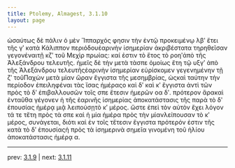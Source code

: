 ```yaml
---
title: Ptolemy, Almagest, 3.1.10
layout: page
---
```


ὡσαύτως δὲ πάλιν ὁ μὲν Ἵππαρχός φησιν τὴν ἐντῷ προκειμένῳ λβʹ ἔτει τῆς γʹ κατὰ Κάλιππον περιόδουἐαρινὴν ἰσημερίαν ἀκριβέστατα τηρηθεῖσαν γεγονέναιτῇ κζʹ τοῦ Μεχὶρ πρωίας: καί ἐστιν τὸ ἔτος τὸ ροηʹἀπὸ τῆς Ἀλεξάνδρου τελευτῆς. ἡμεῖς δὲ τὴν μετὰ τὰσπε ὁμοίως ἔτη τῷ υξγʹ ἀπὸ τῆς Ἀλεξάνδρου τελευτῆςἐαρινὴν ἰσημερίαν εὑρίσκομεν γεγενημένην τῇ ζʹ τοῦΠαχὼν μετὰ μίαν ὥραν ἔγγιστα τῆς μεσημβρίας, ὡςκαὶ ταύτην τὴν περίοδον ἐπειληφέναι τὰς ἴσας ἡμέραςο καὶ δʹ καὶ κʹ ἔγγιστα ἀντὶ τῶν πρὸς τὸ δʹ ἐπιβαλλουσῶν τοῖς σπε ἔτεσιν ἡμερῶν οα δʹ. πρότερον ἄρακαὶ ἐνταῦθα γέγονεν ἡ τῆς ἐαρινῆς ἰσημερίας ἀποκατάστασις τῆς παρὰ τὸ δʹ ἐπουσίας ἡμέρᾳ μιᾷ λειπούσῃτὸ κʹ μέρος. ὥστε ἐπεὶ τὸν αὐτὸν ἔχει λόγον τά τε τἔτη πρὸς τὰ σπε καὶ ἡ μία ἡμέρα πρὸς τὴν μίανλείπουσαν τὸ κʹ μέρος, συνάγεται, διότι καὶ ἐν τοῖς τἔτεσιν ἔγγιστα πρότερόν ἐστιν τῆς κατὰ τὸ δʹ ἐπουσίαςἡ πρὸς τὰ ἰσημερινὰ σημεῖα γινομένη τοῦ ἡλίου ἀποκατάστασις ἡμέρᾳ α.

---

prev: [3.1.9](../3.1.9/) | next: [3.1.11](../3.1.11/)

